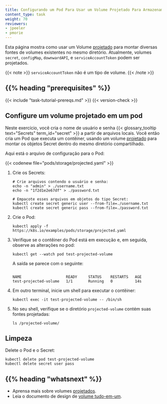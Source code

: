 ```yaml
---
title: Configurando um Pod Para Usar um Volume Projetado Para Armazenamento
content_type: task
weight: 70
reviewers:
- jpeeler
- pmorie
---
```


<!-- overview -->
Esta página mostra como usar um Volume
[projetado](/docs/concepts/storage/volumes/#projetado) para montar diversas 
fontes de volumes existentes no mesmo diretório. Atualmente, volumes `secret`, 
`configMap`, `downwardAPI`, e `serviceAccountToken` podem ser projetados.

{{< note >}}
`serviceAccountToken` não é um tipo de volume.
{{< /note >}}


## {{% heading "prerequisites" %}}

{{< include "task-tutorial-prereqs.md" >}} {{< version-check >}}


<!-- steps -->
## Configure um volume projetado em um pod

Neste exercício, você cria o nome de usuário e senha 
{{< glossary_tooltip text="Secrets" term_id="secret" >}} a partir de arquivos locais. 
Você então cria um Pod que executa um contêiner, usando um volume
[projetado](pt-br/docs/concepts/storage/volumes/#projetado) 
para montar os objetos Secret dentro do mesmo diretório compartilhado.

Aqui está o arquivo de configuração para o Pod:

{{< codenew file="pods/storage/projected.yaml" >}}

1. Crie os Secrets:

    ```shell
    # Crie arquivos contendo o usuário e senha:
    echo -n "admin" > ./username.txt
    echo -n "1f2d1e2e67df" > ./password.txt

    # Empacote esses arquivos em objetos do tipo Secret:
    kubectl create secret generic user --from-file=./username.txt
    kubectl create secret generic pass --from-file=./password.txt
    ```

1. Crie o Pod:

    ```shell
    kubectl apply -f https://k8s.io/examples/pods/storage/projected.yaml
    ```

1. Verifique se o contêiner do Pod está em execução e, em seguida, 
observe as alterações no pod:

    ```shell
    kubectl get --watch pod test-projected-volume
    ```

    A saída se parece com o seguinte:
    ```
    
    NAME                    READY     STATUS    RESTARTS   AGE
    test-projected-volume   1/1       Running   0          14s
    ```

1. Em outro terminal, inicie um shell para executar o contêiner:

    ```shell
    kubectl exec -it test-projected-volume -- /bin/sh
    ```

1. No seu shell, verifique se o diretório `projected-volume` 
contém suas fontes projetadas:

    ```shell
    ls /projected-volume/
    ```

## Limpeza

Delete o Pod e o Secret:

```shell
kubectl delete pod test-projected-volume
kubectl delete secret user pass
```



## {{% heading "whatsnext" %}}

* Aprensa mais sobre volumes [projetados](pt-br/docs/concepts/storage/volumes/#projetado).
* Leia o documento de design de [volume tudo-em-um](https://git.k8s.io/design-proposals-archive/node/all-in-one-volume.md).

